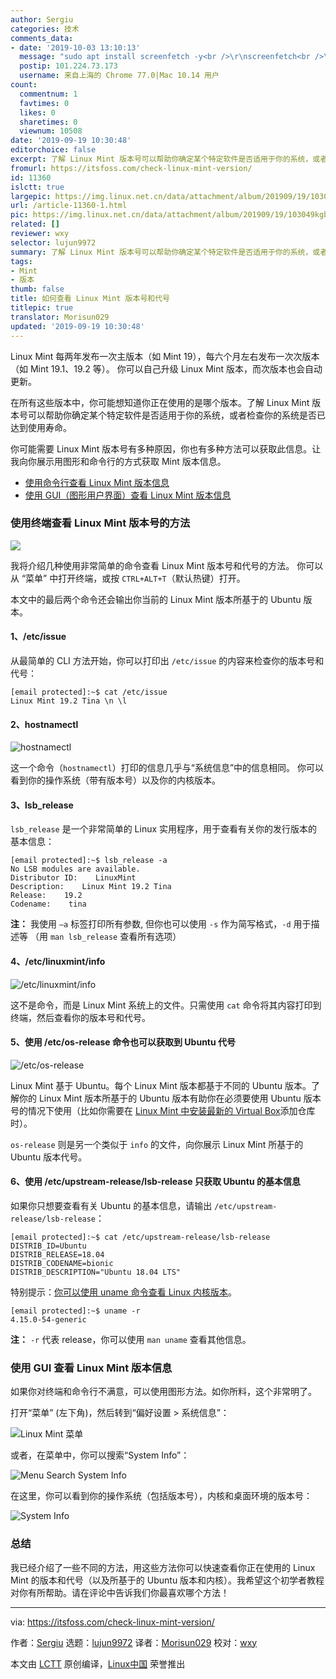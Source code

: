 ```yaml
---
author: Sergiu
categories: 技术
comments_data:
- date: '2019-10-03 13:10:13'
  message: "sudo apt install screenfetch -y<br />\r\nscreenfetch<br />\r\n<br />\r\n不用谢"
  postip: 101.224.73.173
  username: 来自上海的 Chrome 77.0|Mac 10.14 用户
count:
  commentnum: 1
  favtimes: 0
  likes: 0
  sharetimes: 0
  viewnum: 10508
date: '2019-09-19 10:30:48'
editorchoice: false
excerpt: 了解 Linux Mint 版本号可以帮助你确定某个特定软件是否适用于你的系统，或者检查你的系统是否已达到使用寿命。
fromurl: https://itsfoss.com/check-linux-mint-version/
id: 11360
islctt: true
largepic: https://img.linux.net.cn/data/attachment/album/201909/19/103049kgb34obr4sggy06l.png
url: /article-11360-1.html
pic: https://img.linux.net.cn/data/attachment/album/201909/19/103049kgb34obr4sggy06l.png.thumb.jpg
related: []
reviewer: wxy
selector: lujun9972
summary: 了解 Linux Mint 版本号可以帮助你确定某个特定软件是否适用于你的系统，或者检查你的系统是否已达到使用寿命。
tags:
- Mint
- 版本
thumb: false
title: 如何查看 Linux Mint 版本号和代号
titlepic: true
translator: Morisun029
updated: '2019-09-19 10:30:48'
---
```


Linux Mint 每两年发布一次主版本（如 Mint 19），每六个月左右发布一次次版本（如 Mint 19.1、19.2 等）。 你可以自己升级 Linux Mint 版本，而次版本也会自动更新。


在所有这些版本中，你可能想知道你正在使用的是哪个版本。了解 Linux Mint 版本号可以帮助你确定某个特定软件是否适用于你的系统，或者检查你的系统是否已达到使用寿命。


你可能需要 Linux Mint 版本号有多种原因，你也有多种方法可以获取此信息。让我向你展示用图形和命令行的方式获取 Mint 版本信息。


* [使用命令行查看 Linux Mint 版本信息](tmp.pL5Hg3N6Qt#terminal)
* [使用 GUI（图形用户界面）查看 Linux Mint 版本信息](tmp.pL5Hg3N6Qt#GUI)


### 使用终端查看 Linux Mint 版本号的方法


![](/data/attachment/album/201909/19/103049kgb34obr4sggy06l.png)


我将介绍几种使用非常简单的命令查看 Linux Mint 版本号和代号的方法。 你可以从 “菜单” 中打开终端，或按 `CTRL+ALT+T`（默认热键）打开。


本文中的最后两个命令还会输出你当前的 Linux Mint 版本所基于的 Ubuntu 版本。


#### 1、/etc/issue


从最简单的 CLI 方法开始，你可以打印出 `/etc/issue` 的内容来检查你的版本号和代号：



```
[email protected]:~$ cat /etc/issue
Linux Mint 19.2 Tina \n \l
```

#### 2、hostnamectl


![hostnamectl](/data/attachment/album/201909/19/103050nsqsf8jjrl3fi8ld.jpg)


这一个命令（`hostnamectl`）打印的信息几乎与“系统信息”中的信息相同。 你可以看到你的操作系统（带有版本号）以及你的内核版本。


#### 3、lsb\_release


`lsb_release` 是一个非常简单的 Linux 实用程序，用于查看有关你的发行版本的基本信息：



```
[email protected]:~$ lsb_release -a
No LSB modules are available.
Distributor ID:    LinuxMint
Description:    Linux Mint 19.2 Tina
Release:    19.2
Codename:    tina
```

**注：** 我使用 `–a` 标签打印所有参数, 但你也可以使用 `-s` 作为简写格式，`-d` 用于描述等 （用 `man lsb_release` 查看所有选项）


#### 4、/etc/linuxmint/info


![/etc/linuxmint/info](/data/attachment/album/201909/19/103051hn7kpaina2v32k3r.jpg)


这不是命令，而是 Linux Mint 系统上的文件。只需使用 `cat` 命令将其内容打印到终端，然后查看你的版本号和代号。


#### 5、使用 /etc/os-release 命令也可以获取到 Ubuntu 代号


![/etc/os-release](/data/attachment/album/201909/19/103054dvablfs9mmvknyg1.jpg)


Linux Mint 基于 Ubuntu。每个 Linux Mint 版本都基于不同的 Ubuntu 版本。了解你的 Linux Mint 版本所基于的 Ubuntu 版本有助你在必须要使用 Ubuntu 版本号的情况下使用（比如你需要在 [Linux Mint 中安装最新的 Virtual Box](https://itsfoss.com/install-virtualbox-ubuntu/)添加仓库时）。


`os-release` 则是另一个类似于 `info` 的文件，向你展示 Linux Mint 所基于的 Ubuntu 版本代号。


#### 6、使用 /etc/upstream-release/lsb-release 只获取 Ubuntu 的基本信息


如果你只想要查看有关 Ubuntu 的基本信息，请输出 `/etc/upstream-release/lsb-release`：



```
[email protected]:~$ cat /etc/upstream-release/lsb-release
DISTRIB_ID=Ubuntu
DISTRIB_RELEASE=18.04
DISTRIB_CODENAME=bionic
DISTRIB_DESCRIPTION="Ubuntu 18.04 LTS"
```

特别提示：[你可以使用 uname 命令查看 Linux 内核版本](https://itsfoss.com/find-which-kernel-version-is-running-in-ubuntu/)。



```
[email protected]:~$ uname -r
4.15.0-54-generic
```

**注：** `-r` 代表 release，你可以使用 `man uname` 查看其他信息。


### 使用 GUI 查看 Linux Mint 版本信息


如果你对终端和命令行不满意，可以使用图形方法。如你所料，这个非常明了。


打开“菜单” (左下角)，然后转到“偏好设置 > 系统信息”：


![Linux Mint 菜单](/data/attachment/album/201909/19/103055vag6cx6ihzc6lihg.jpg)


或者，在菜单中，你可以搜索“System Info”：


![Menu Search System Info](/data/attachment/album/201909/19/103056ghtppyht0adhiptt.jpg)


在这里，你可以看到你的操作系统（包括版本号），内核和桌面环境的版本号：


![System Info](/data/attachment/album/201909/19/103057gun3aadnrrrrahrn.png)


### 总结


我已经介绍了一些不同的方法，用这些方法你可以快速查看你正在使用的 Linux Mint 的版本和代号（以及所基于的 Ubuntu 版本和内核）。我希望这个初学者教程对你有所帮助。请在评论中告诉我们你最喜欢哪个方法！




---


via: <https://itsfoss.com/check-linux-mint-version/>


作者：[Sergiu](https://itsfoss.com/author/sergiu/) 选题：[lujun9972](https://github.com/lujun9972) 译者：[Morisun029](https://github.com/Morisun029) 校对：[wxy](https://github.com/wxy)


本文由 [LCTT](https://github.com/LCTT/TranslateProject) 原创编译，[Linux中国](https://linux.cn/) 荣誉推出